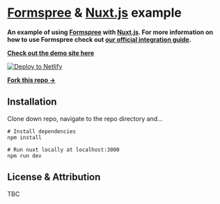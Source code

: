 # [Formspree](https://formspree.io) & [Nuxt.js](https://nuxtjs.org) example

**An example of using [Formspree](https://formspree.io) with [Nuxt.js](https://nuxtjs.org). For more information on how to use Formspree check out [our official integration guide](#).**

**[Check out the demo site here](#)**

[![Deploy to Netlify](https://www.netlify.com/img/deploy/button.svg)](https://app.netlify.com/start/deploy?repository=https://github.com/formspree/formspree-example-nuxt)

**[Fork this repo &rarr;](https://github.com/formspree/formspree-example-nuxt/fork)**

## Installation

Clone down repo, navigate to the repo directory and…

```shell
# Install dependencies
npm install

# Run nuxt locally at localhost:3000
npm run dev
```

## License & Attribution

TBC
